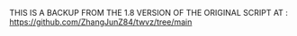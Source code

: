 THIS IS A BACKUP FROM THE 1.8 VERSION OF THE ORIGINAL SCRIPT AT : https://github.com/ZhangJunZ84/twvz/tree/main
